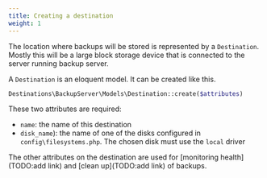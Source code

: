 ```yaml
---
title: Creating a destination
weight: 1
---
```



The location where backups will be stored is represented by a `Destination`. Mostly this will be a large block storage device that is connected to the server running backup server.

A `Destination` is an eloquent model. It can be created like this.

```php
Destinations\BackupServer\Models\Destination::create($attributes)
```

These two attributes are required:
- `name`: the name of this destination
- `disk_name`): the name of one of the disks configured in `config\filesystems.php`. The chosen disk must use the `local` driver

The other attributes on the destination are used for [monitoring health](TODO:add link) and [clean up](TODO:add link) of backups.
